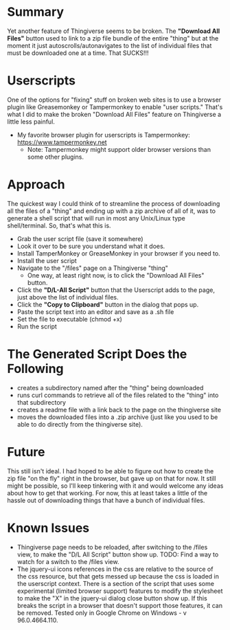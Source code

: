 # Summary
Yet another feature of Thingiverse seems to be broken.  The **"Download All Files"** button 
used to link to a zip file bundle of the entire "thing" but at the moment it just autoscrolls/autonavigates
to the list of individual files that must be downloaded one at a time.  That SUCKS!!!

# Userscripts
One of the options for "fixing" stuff on broken web sites is to use a browser plugin
like Greasemonkey or Tampermonkey to enable "user scripts."  That's what I did to make
the broken "Download All Files" feature on Thingiverse a little less painful.

* My favorite browser plugin for userscripts is Tampermonkey: https://www.tampermonkey.net
  * Note: Tampermonkey might support older browser versions than some other plugins.

# Approach
The quickest way I could think of to streamline the process of downloading all the files
of a "thing" and ending up with a zip archive of all of it, was to generate a shell
script that will run in most any Unix/Linux type shell/terminal.  So, that's what this is.

* Grab the user script file (save it somewhere)
* Look it over to be sure you understand what it does.
* Install TamperMonkey or GreaseMonkey in your browser if you need to.
* Install the user script
* Navigate to the "/files" page on a Thingiverse "thing" 
  * One way, at least right now, is to click the "Download All Files" button.
* Click the **"D/L-All Script"** button that the Userscript adds to the page, just above the list of individual files.
* Click the **"Copy to Clipboard"** button in the dialog that pops up.
* Paste the script text into an editor and save as a .sh file
* Set the file to executable (chmod +x)
* Run the script

# The Generated Script Does the Following
* creates a subdirectory named after the "thing" being downloaded
* runs curl commands to retrieve all of the files related to the "thing" into that subdirectory
* creates a readme file with a link back to the page on the thingiverse site
* moves the downloaded files into a .zip archive (just like you used to be able to do directly from the thingiverse site).

# Future
This still isn't ideal.  I had hoped to be able to figure out how to create the zip file "on the fly" right in
the browser, but gave up on that for now.  It still might be possible, so I'll keep tinkering with it
and would welcome any ideas about how to get that working.  For now, this at least takes a little of
the hassle out of downloading things that have a bunch of individual files.

# Known Issues
* Thingiverse page needs to be reloaded, after switching to the /files view, to make the 
"D/L All Script" button show up.  TODO: Find a way to watch for a switch to the /files view.
* The jquery-ui icons references in the css are relative to the source of the css resource, but that gets
messed up because the css is loaded in the userscript context.  There is a section of the script that
uses some experimental (limited browser support) features to modify the stylesheet to make the "X" in 
the jquery-ui dialog close button show up.  If this breaks the script in a browser that doesn't support
those features, it can be removed.  Tested only in Google Chrome on Windows - v 96.0.4664.110.
